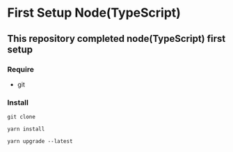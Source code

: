 # First Setup Node(TypeScript)

## This repository completed node(TypeScript) first setup 

### Require

- git

### Install

```
git clone 
```

```
yarn install
```

```
yarn upgrade --latest
```